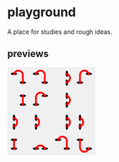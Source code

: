# playground
A place for studies and rough ideas.  
## previews  
<!-- <img src="https://github.com/melissa-rodriguez/playground/20230924_LinesInHoles/outputs/01.png" height="100" width="100" > -->
[<img src="20230924_LinesInHoles/outputs/01.png" title="20230924_LinesInHoles/outputs/01.png" height = "200" width = "200" >](20230924_LinesInHoles)

